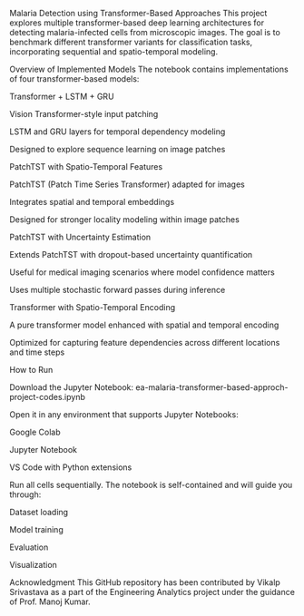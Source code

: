 Malaria Detection using Transformer-Based Approaches
This project explores multiple transformer-based deep learning architectures for detecting malaria-infected cells from microscopic images. The goal is to benchmark different transformer variants for classification tasks, incorporating sequential and spatio-temporal modeling.

Overview of Implemented Models
The notebook contains implementations of four transformer-based models:

Transformer + LSTM + GRU

Vision Transformer-style input patching

LSTM and GRU layers for temporal dependency modeling

Designed to explore sequence learning on image patches

PatchTST with Spatio-Temporal Features

PatchTST (Patch Time Series Transformer) adapted for images

Integrates spatial and temporal embeddings

Designed for stronger locality modeling within image patches

PatchTST with Uncertainty Estimation

Extends PatchTST with dropout-based uncertainty quantification

Useful for medical imaging scenarios where model confidence matters

Uses multiple stochastic forward passes during inference

Transformer with Spatio-Temporal Encoding

A pure transformer model enhanced with spatial and temporal encoding

Optimized for capturing feature dependencies across different locations and time steps

How to Run

Download the Jupyter Notebook:
ea-malaria-transformer-based-approch-project-codes.ipynb

Open it in any environment that supports Jupyter Notebooks:

Google Colab

Jupyter Notebook

VS Code with Python extensions

Run all cells sequentially. The notebook is self-contained and will guide you through:

Dataset loading

Model training

Evaluation

Visualization

Acknowledgment
This GitHub repository has been contributed by Vikalp Srivastava as a part of the Engineering Analytics project under the guidance of Prof. Manoj Kumar.
